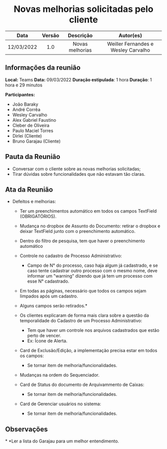 <h1 style="text-align: center">Novas melhorias solicitadas pelo cliente</h1>

|    Data    | Versão |         Descrição         |           Autor(es)           |
| :--------: | :----: | :-----------------------: | :---------------------------: |
| 12/03/2022 |  1.0   | Novas melhorias | Weiller Fernandes e Wesley Carvalho |

## Informações da reunião

**Local:** Teams
**Data:** 09/03/2022
**Duração estipulada**: 1 hora
**Duração**: 1 hora e 29 minutos

**Participantes:**
* João Baraky 
* André Corrêa
* Wesley Carvalho
* Alex Gabriel Faustino
* Cleber de Oliveira
* Paulo Maciel Torres
* Dirlei (Cliente)
* Bruno Garajau (Cliente)

## Pauta da Reunião

* Conversar com o cliente sobre as novas melhorias solicitadas;
* Tirar dúvidas sobre funcionalidades que não estavam tão claras.

## Ata da Reunião

* Defeitos e melhorias:
    * Ter um preenchimentos automático em todos os campos TextField (OBRIGATÓRIOS).
    * Mudança no dropbox de Assunto do Documento: retirar o dropbox e deixar TextField junto com o preenchimento automático.
    * Dentro do filtro de pesquisa, tem que haver o preenchimento automático
    * Controle no cadastro de Processo Administrativo:
	    * Campo de N° do processo, caso haja algum já cadastrado, e se caso tente cadastrar outro processo com o mesmo nome, deve informar um "warning" dizendo que já tem um processo com esse N° cadastrado.
    * Em todas as páginas, necessário que todos os campos sejam limpados após um cadastro.
    * Alguns campos serão retirados.\*

    * Os clientes explicaram de forma mais clara sobre a questão da temporalidade do Cadastro de um Processo Administrativo:
	    * Tem que haver um controle nos arquivos cadastrados que estão perto de vencer.
	    * Ex: Ícone de Alerta.
    * Card de Exclusão/Edição, a implementação precisa estar em todos os campos:
	    * Se tornar item de melhoria/funcionalidades.
    * Mudanças na ordem do Sequenciador.
    * Card de Status do documento de Arquivammento de Caixas:
	    * Se tornar item de melhoria/funcionalidades.
    * Card de Gerenciar usuários no sistema:
	    * Se tornar item de melhoria/funcionalidades.

## Observações

\* *Ler a lista do Garajau para um melhor entendimento.